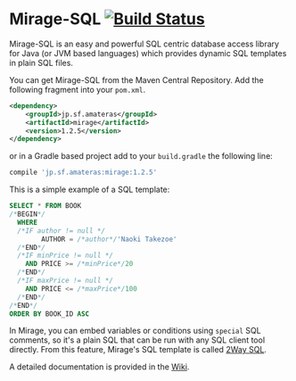 Mirage-SQL [![Build Status](https://travis-ci.org/takezoe/mirage.svg?branch=master)](https://travis-ci.org/takezoe/mirage)
======

Mirage-SQL is an easy and powerful SQL centric database access library for Java (or JVM based languages) which provides dynamic SQL templates in plain SQL files.

You can get Mirage-SQL from the Maven Central Repository. Add the following fragment into your `pom.xml`.

```xml
<dependency>
    <groupId>jp.sf.amateras</groupId>
    <artifactId>mirage</artifactId>
    <version>1.2.5</version>
</dependency>
```
or in a Gradle based project add to your ```build.gradle``` the following line:
```groovy
compile 'jp.sf.amateras:mirage:1.2.5'
```

This is a simple example of a SQL template:

```sql
SELECT * FROM BOOK
/*BEGIN*/
  WHERE
  /*IF author != null */
        AUTHOR = /*author*/'Naoki Takezoe'
  /*END*/
  /*IF minPrice != null */
    AND PRICE >= /*minPrice*/20
  /*END*/
  /*IF maxPrice != null */
    AND PRICE <= /*maxPrice*/100
  /*END*/
/*END*/
ORDER BY BOOK_ID ASC
```

In Mirage, you can embed variables or conditions using `special` SQL comments, so it's a plain SQL that can be run with any SQL client tool directly. From this feature, Mirage's SQL template is called [2Way SQL](https://github.com/takezoe/mirage/wiki/2WaySQL).

A detailed documentation is provided in the [Wiki](https://github.com/takezoe/mirage/wiki).
